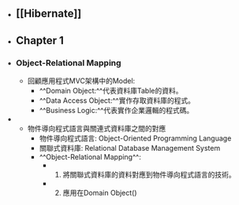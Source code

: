 - ## [[Hibernate]]
- ## Chapter 1
- ### Object-Relational Mapping
	- 回顧應用程式MVC架構中的Model:
		- ^^Domain Object:^^代表資料庫Table的資料。
		- ^^Data Access Object:^^實作存取資料庫的程式。
		- ^^Business Logic:^^代表實作企業邏輯的程式碼。
-
	- 物件導向程式語言與關連式資料庫之間的對應
		- 物件導向程式語言: Object-Oriented Programming Language
		- 關聯式資料庫: Relational Database Management System
		- ^^Object-Relational Mapping^^:
			- 1. 將關聯式資料庫的資料對應到物件導向程式語言的技術。
			- 2. 應用在Domain Object()